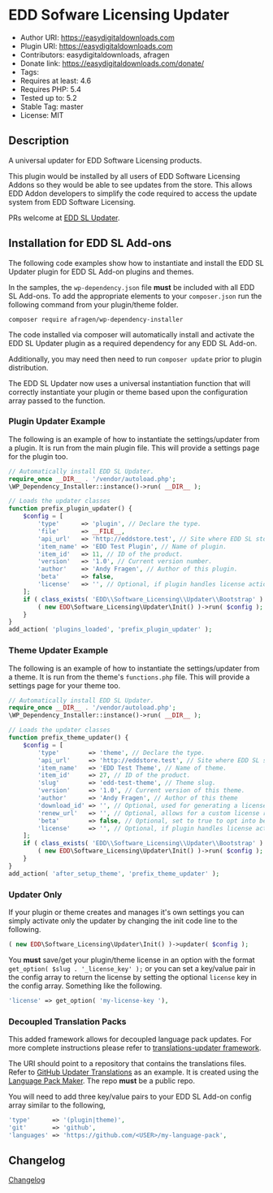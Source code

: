 # EDD Sofware Licensing Updater

* Author URI: https://easydigitaldownloads.com
* Plugin URI: https://easydigitaldownloads.com
* Contributors: easydigitaldownloads, afragen
* Donate link: https://easydigitaldownloads.com/donate/
* Tags:
* Requires at least: 4.6
* Requires PHP: 5.4
* Tested up to: 5.2
* Stable Tag: master
* License: MIT

## Description

A universal updater for EDD Software Licensing products.

This plugin would be installed by all users of EDD Software Licensing Addons so they would be able to see updates from the store. This allows EDD Addon developers to simplify the code required to access the update system from EDD Software Licensing.

PRs welcome at [EDD SL Updater](https://github.com/afragen/edd-sl-updater).

## Installation for EDD SL Add-ons

The following code examples show how to instantiate and install the EDD SL Updater plugin for EDD SL Add-on plugins and themes.

In the samples, the `wp-dependency.json` file **must** be included with all EDD SL Add-ons. To add the appropriate elements to your `composer.json` run the following command from your plugin/theme folder.

`composer require afragen/wp-dependency-installer`

The code installed via composer will automatically install and activate the EDD SL Updater plugin as a required dependency for any EDD SL Add-on.

Additionally, you may need then need to run `composer update` prior to plugin distribution.

The EDD SL Updater now uses a universal instantiation function that will correctly instantiate your plugin or theme based upon the configuration array passed to the function.

### Plugin Updater Example

The following is an example of how to instantiate the settings/updater from a plugin. It is run from the main plugin file. This will provide a settings page for the plugin too.

```php
// Automatically install EDD SL Updater.
require_once __DIR__ . '/vendor/autoload.php';
\WP_Dependency_Installer::instance()->run( __DIR__ );

// Loads the updater classes
function prefix_plugin_updater() {
	$config = [
		'type'      => 'plugin', // Declare the type.
		'file'      => __FILE__,
		'api_url'   => 'http://eddstore.test', // Site where EDD SL store is located.
		'item_name' => 'EDD Test Plugin', // Name of plugin.
		'item_id'   => 11, // ID of the product.
		'version'   => '1.0', // Current version number.
		'author'    => 'Andy Fragen', // Author of this plugin.
		'beta'      => false,
		'license'   => '', // Optional, if plugin handles license actions you can set license here.
	];
	if ( class_exists( 'EDD\\Software_Licensing\\Updater\\Bootstrap' ) ) {
		( new EDD\Software_Licensing\Updater\Init() )->run( $config );
	}
}
add_action( 'plugins_loaded', 'prefix_plugin_updater' );
```

### Theme Updater Example

The following is an example of how to instantiate the settings/updater from a theme. It is run from the theme's `functions.php` file. This will provide a settings page for your theme too.

```php
// Automatically install EDD SL Updater.
require_once __DIR__ . '/vendor/autoload.php';
\WP_Dependency_Installer::instance()->run( __DIR__ );

// Loads the updater classes
function prefix_theme_updater() {
	$config = [
		'type'        => 'theme', // Declare the type.
		'api_url'     => 'http://eddstore.test', // Site where EDD SL store is located.
		'item_name'   => 'EDD Test Theme', // Name of theme.
		'item_id'     => 27, // ID of the product.
		'slug'        => 'edd-test-theme', // Theme slug.
		'version'     => '1.0', // Current version of this theme.
		'author'      => 'Andy Fragen', // Author of this theme
		'download_id' => '', // Optional, used for generating a license renewal link.
		'renew_url'   => '', // Optional, allows for a custom license renewal link.
		'beta'        => false, // Optional, set to true to opt into beta versions.
		'license'     => '', // Optional, if plugin handles license actions you can set license here.
	];
	if ( class_exists( 'EDD\\Software_Licensing\\Updater\\Bootstrap' ) ) {
		( new EDD\Software_Licensing\Updater\Init() )->run( $config );
	}
}
add_action( 'after_setup_theme', 'prefix_theme_updater' );
```

### Updater Only

If your plugin or theme creates and manages it's own settings you can simply activate only the updater by changing the init code line to the following.

```php
( new EDD\Software_Licensing\Updater\Init() )->updater( $config );
```

You **must** save/get your plugin/theme license in an option with the format `get_option( $slug . '_license_key' );` or you can set a key/value pair in the config array to return the license by setting the optional `license` key in the config array. Something like the following.

```php
'license' => get_option( 'my-license-key '),
```

### Decoupled Translation Packs

This added framework allows for decoupled language pack updates. For more complete instructions please refer to [translations-updater framework](https://github.com/afragen/translations-updater).

The URI should point to a repository that contains the translations files. Refer to [GitHub Updater Translations](https://github.com/afragen/github-updater-translations) as an example. It is created using the [Language Pack Maker](https://github.com/afragen/language-pack-maker). The repo **must** be a public repo.

You will need to add three key/value pairs to your EDD SL Add-on config array similar to the following,

```php
'type'      => '(plugin|theme)',
'git'       => 'github',
'languages' => 'https://github.com/<USER>/my-language-pack',
```

## Changelog
[Changelog](./CHANGES.md)
